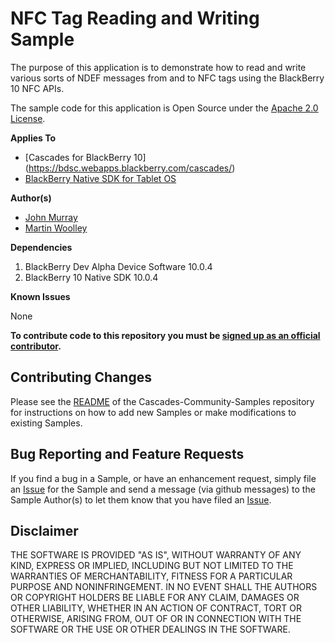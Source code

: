 # NFC Tag Reading and Writing Sample

The purpose of this application is to demonstrate how to read and write various sorts of NDEF messages from and to NFC tags using the BlackBerry 10 NFC APIs.

The sample code for this application is Open Source under the [Apache 2.0 License](http://www.apache.org/licenses/LICENSE-2.0.html).

**Applies To**

* [Cascades for BlackBerry 10] (https://bdsc.webapps.blackberry.com/cascades/)
* [BlackBerry Native SDK for Tablet OS](https://bdsc.webapps.blackberry.com/native/)


**Author(s)** 

* [John Murray](https://github.com/jcmurray)
* [Martin Woolley](https://github.com/mdwoolley)


**Dependencies**

1. BlackBerry Dev Alpha Device Software 10.0.4
2. BlackBerry 10 Native SDK 10.0.4

**Known Issues**

None

**To contribute code to this repository you must be [signed up as an official contributor](http://blackberry.github.com/howToContribute.html).**


## Contributing Changes

Please see the [README](https://github.com/blackberry/Cascades-Community-Samples/blob/master/README.md) of the Cascades-Community-Samples repository for instructions on how to add new Samples or make modifications to existing Samples.


## Bug Reporting and Feature Requests

If you find a bug in a Sample, or have an enhancement request, simply file an [Issue](https://github.com/blackberry/Cascades-Community-Samples/issues) for the Sample and send a message (via github messages) to the Sample Author(s) to let them know that you have filed an [Issue](https://github.com/blackberry/Cascades-Community-Samples/issues).


## Disclaimer

THE SOFTWARE IS PROVIDED "AS IS", WITHOUT WARRANTY OF ANY KIND, EXPRESS OR IMPLIED, INCLUDING BUT NOT LIMITED TO THE WARRANTIES OF MERCHANTABILITY, FITNESS FOR A PARTICULAR PURPOSE AND NONINFRINGEMENT. IN NO EVENT SHALL THE AUTHORS OR COPYRIGHT HOLDERS BE LIABLE FOR ANY CLAIM, DAMAGES OR OTHER LIABILITY, WHETHER IN AN ACTION OF CONTRACT, TORT OR OTHERWISE, ARISING FROM, OUT OF OR IN CONNECTION WITH THE SOFTWARE OR THE USE OR OTHER DEALINGS IN THE SOFTWARE.
